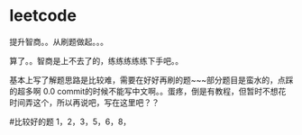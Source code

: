 ﻿# leetcode
提升智商。。从刷题做起。。。      
         
算了。。智商是上不去了的，练练练练练下手吧。。


基本上写了解题思路是比较难，需要在好好再刷的题~~~部分题目是蛮水的，点踩的超多啊 0.0  commit的时候不能写中文啊。。蛋疼，倒是有教程，但暂时不想花时间弄这个，所以再说吧，写在这里吧？？

#比较好的题
1，2，3，5，6，8， 
